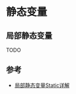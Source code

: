 # 静态变量



## 局部静态变量

TODO



## 参考

- [局部静态变量Static详解](https://blog.csdn.net/zkangaroo/article/details/61202533)


